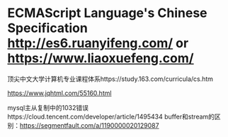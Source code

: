 
# ECMAScript Language's Chinese Specification http://es6.ruanyifeng.com/ or https://www.liaoxuefeng.com/
顶尖中文大学计算机专业课程体系https://study.163.com/curricula/cs.htm  

https://www.jqhtml.com/55160.html  

mysql主从复制中的1032错误https://cloud.tencent.com/developer/article/1495434
buffer和stream的区别：https://segmentfault.com/a/1190000020129087
